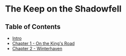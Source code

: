 # The Keep on the Shadowfell

## Table of Contents

- [Intro](intro.md)
- [Chapter 1 - On the King's Road](kingsroad.md)
- [Chapter 2 - Winterhaven](winterhaven.md)
